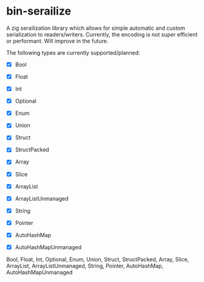 # bin-serailize

A zig serailization library which allows for simple automatic and custom serialization to readers/writers. Currently, the encoding is not super efficient or performant. Will improve in the future.

The following types are currently supported/planned:

- [x] Bool
- [x] Float
- [x] Int
- [x] Optional
- [x] Enum
- [x] Union
- [x] Struct
- [x] StructPacked
- [x] Array
- [x] Slice
- [x] ArrayList
- [x] ArrayListUnmanaged
- [x] String
- [x] Pointer
- [x] AutoHashMap
- [x] AutoHashMapUnmanaged


Bool, Float, Int, Optional, Enum, Union, Struct, StructPacked, Array, Slice, ArrayList, ArrayListUnmanaged, String, Pointer, AutoHashMap, AutoHashMapUnmanaged
